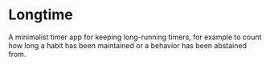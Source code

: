 # Longtime
A minimalist timer app for keeping long-running timers, for example to count how long a habit has been maintained or a behavior has been abstained from.
